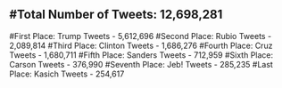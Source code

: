 #Total Number of Tweets: 12,698,281 
---
#First Place: Trump Tweets - 5,612,696
#Second Place: Rubio Tweets - 2,089,814
#Third Place: Clinton Tweets - 1,686,276
#Fourth Place: Cruz Tweets - 1,680,711
#Fifth Place: Sanders Tweets - 712,959
#Sixth Place: Carson Tweets - 376,990
#Seventh Place: Jeb! Tweets - 285,235
#Last Place: Kasich Tweets - 254,617
